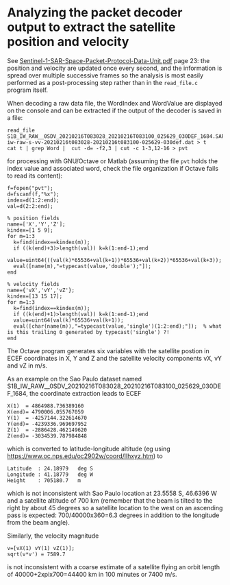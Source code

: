 # Analyzing the packet decoder output to extract the satellite position and velocity

See <a href="doc/Sentinel-1-SAR-Space-Packet-Protocol-Data-Unit.pdf">Sentinel-1-SAR-Space-Packet-Protocol-Data-Unit.pdf</a>
page 23: the position and velocity are updated once every second, and the information is spread over multiple
successive frames so the analysis is most easily performed as a post-processing step rather than in the
``read_file.c`` program itself.

When decoding a raw data file, the WordIndex and WordValue are displayed on the
console and can be extracted if the output of the decoder is saved in a file:
```
read_file S1B_IW_RAW__0SDV_20210216T083028_20210216T083100_025629_030DEF_1684.SAFE/s1b-iw-raw-s-vv-20210216t083028-20210216t083100-025629-030def.dat > t
cat t | grep Word |  cut -d= -f2,3 | cut -c 1-3,12-16 > pvt
```

for processing with GNU/Octave or Matlab (assuming the file ``pvt`` holds the index value and associated
word, check the file organization if Octave fails to read its content):
```
f=fopen("pvt");
d=fscanf(f,"%x");
index=d(1:2:end);
val=d(2:2:end);

% position fields
name=['X','Y','Z'];
kindex=[1 5 9];
for m=1:3
  k=find(index==kindex(m));
  if ((k(end)+3)>length(val)) k=k(1:end-1);end
  value=uint64(((val(k)*65536+val(k+1))*65536+val(k+2))*65536+val(k+3));
  eval([name(m),"=typecast(value,'double');"]);
end

% velocity fields
name={'vX','vY','vZ'};
kindex=[13 15 17];
for m=1:3
  k=find(index==kindex(m));
  if ((k(end)+1)>length(val)) k=k(1:end-1);end
  value=uint64(val(k)*65536+val(k+1));
  eval([char(name(m)),"=typecast(value,'single')(1:2:end);"]);  % what is this trailing 0 generated by typecast('single') ?!
end
```

The Octave program generates six variables with the satellite postion in ECEF coordinates
in X, Y and Z and the satellite velocity components vX, vY and vZ in m/s.

As an example on the Sao Paulo dataset named S1B_IW_RAW__0SDV_20210216T083028_20210216T083100_025629_030DEF_1684,
the coordinate extraction leads to ECEF
```
X(1)  = 4864988.736389160
X(end)= 4790006.055767059
Y(1)  = -4257144.322614670
Y(end)= -4239336.969697952
Z(1)  = -2886428.462149620
Z(end)= -3034539.787984848
```
which is converted to latitude-longitude altitude (eg using https://www.oc.nps.edu/oc2902w/coord/llhxyz.htm) to
```
Latitude  : 24.18979   deg S
Longitude : 41.18779   deg W
Height    : 705180.7   m
```
which is not inconsistent with Sao Paulo location at 23.5558 S, 46.6396 W and a satellite altitude of 700 km (remember
that the beam is tilted to the right by about 45 degrees so a satellite location to the west on an ascending pass is
expected: 700/40000x360=6.3 degrees in addition to the longitude from the beam angle).

Similarly, the velocity magnitude
```
v=[vX(1) vY(1) vZ(1)];
sqrt(v*v') = 7589.7
```
is not inconsistent with a coarse estimate of a satellite flying an orbit length of 40000+2xpix700=44400 km in 100 minutes or
7400 m/s.
